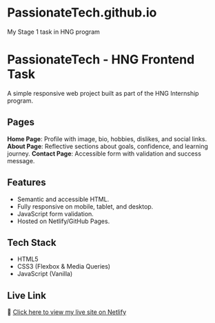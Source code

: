 # PassionateTech.github.io
My Stage 1 task in HNG program
# PassionateTech - HNG Frontend Task

A simple responsive web project built as part of the HNG Internship program.

## Pages
**Home Page**: Profile with image, bio, hobbies, dislikes, and social links.
**About Page**: Reflective sections about goals, confidence, and learning journey.
**Contact Page**: Accessible form with validation and success message.

## Features
- Semantic and accessible HTML.
- Fully responsive on mobile, tablet, and desktop.
- JavaScript form validation.
- Hosted on Netlify/GitHub Pages.

## Tech Stack
- HTML5  
- CSS3 (Flexbox & Media Queries)  
- JavaScript (Vanilla)  

##  Live Link
🔗 [Click here to view my live site on Netlify](https://passion-stage1.netlify.app)
